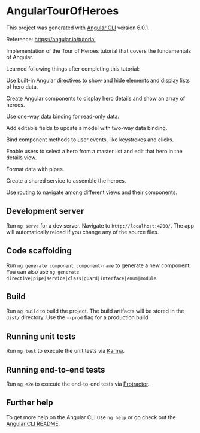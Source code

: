 # AngularTourOfHeroes

This project was generated with [Angular CLI](https://github.com/angular/angular-cli) version 6.0.1.

Reference: https://angular.io/tutorial

Implementation of the Tour of Heroes tutorial that covers the fundamentals of Angular.

Learned following things after completing this tutorial:

Use built-in Angular directives to show and hide elements and display lists of hero data.

Create Angular components to display hero details and show an array of heroes.

Use one-way data binding for read-only data.

Add editable fields to update a model with two-way data binding.

Bind component methods to user events, like keystrokes and clicks.

Enable users to select a hero from a master list and edit that hero in the details view.

Format data with pipes.

Create a shared service to assemble the heroes.

Use routing to navigate among different views and their components.



## Development server

Run `ng serve` for a dev server. Navigate to `http://localhost:4200/`. The app will automatically reload if you change any of the source files.

## Code scaffolding

Run `ng generate component component-name` to generate a new component. You can also use `ng generate directive|pipe|service|class|guard|interface|enum|module`.

## Build

Run `ng build` to build the project. The build artifacts will be stored in the `dist/` directory. Use the `--prod` flag for a production build.

## Running unit tests

Run `ng test` to execute the unit tests via [Karma](https://karma-runner.github.io).

## Running end-to-end tests

Run `ng e2e` to execute the end-to-end tests via [Protractor](http://www.protractortest.org/).

## Further help

To get more help on the Angular CLI use `ng help` or go check out the [Angular CLI README](https://github.com/angular/angular-cli/blob/master/README.md).
